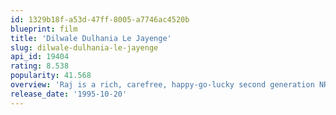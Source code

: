 ```yaml
---
id: 1329b18f-a53d-47ff-8005-a7746ac4520b
blueprint: film
title: 'Dilwale Dulhania Le Jayenge'
slug: dilwale-dulhania-le-jayenge
api_id: 19404
rating: 8.538
popularity: 41.568
overview: 'Raj is a rich, carefree, happy-go-lucky second generation NRI. Simran is the daughter of Chaudhary Baldev Singh, who in spite of being an NRI is very strict about adherence to Indian values. Simran has left for India to be married to her childhood fiancé. Raj leaves for India with a mission at his hands, to claim his lady love under the noses of her whole family. Thus begins a saga.'
release_date: '1995-10-20'
---
```

